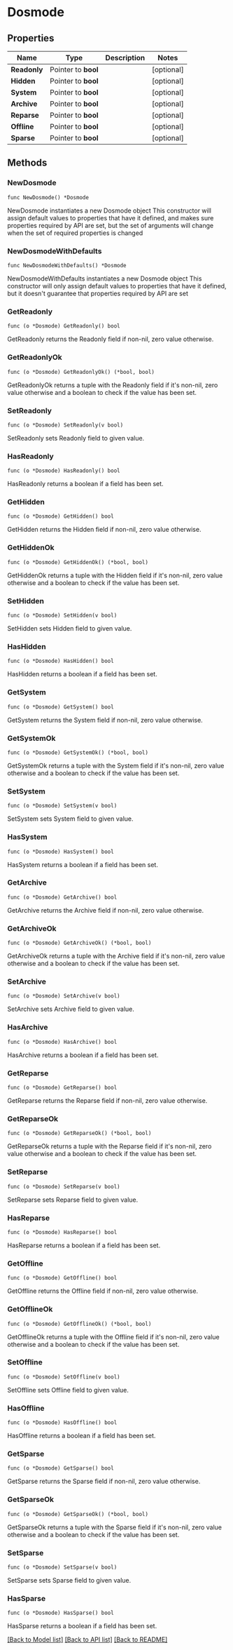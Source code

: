 # Dosmode

## Properties

Name | Type | Description | Notes
------------ | ------------- | ------------- | -------------
**Readonly** | Pointer to **bool** |  | [optional] 
**Hidden** | Pointer to **bool** |  | [optional] 
**System** | Pointer to **bool** |  | [optional] 
**Archive** | Pointer to **bool** |  | [optional] 
**Reparse** | Pointer to **bool** |  | [optional] 
**Offline** | Pointer to **bool** |  | [optional] 
**Sparse** | Pointer to **bool** |  | [optional] 

## Methods

### NewDosmode

`func NewDosmode() *Dosmode`

NewDosmode instantiates a new Dosmode object
This constructor will assign default values to properties that have it defined,
and makes sure properties required by API are set, but the set of arguments
will change when the set of required properties is changed

### NewDosmodeWithDefaults

`func NewDosmodeWithDefaults() *Dosmode`

NewDosmodeWithDefaults instantiates a new Dosmode object
This constructor will only assign default values to properties that have it defined,
but it doesn't guarantee that properties required by API are set

### GetReadonly

`func (o *Dosmode) GetReadonly() bool`

GetReadonly returns the Readonly field if non-nil, zero value otherwise.

### GetReadonlyOk

`func (o *Dosmode) GetReadonlyOk() (*bool, bool)`

GetReadonlyOk returns a tuple with the Readonly field if it's non-nil, zero value otherwise
and a boolean to check if the value has been set.

### SetReadonly

`func (o *Dosmode) SetReadonly(v bool)`

SetReadonly sets Readonly field to given value.

### HasReadonly

`func (o *Dosmode) HasReadonly() bool`

HasReadonly returns a boolean if a field has been set.

### GetHidden

`func (o *Dosmode) GetHidden() bool`

GetHidden returns the Hidden field if non-nil, zero value otherwise.

### GetHiddenOk

`func (o *Dosmode) GetHiddenOk() (*bool, bool)`

GetHiddenOk returns a tuple with the Hidden field if it's non-nil, zero value otherwise
and a boolean to check if the value has been set.

### SetHidden

`func (o *Dosmode) SetHidden(v bool)`

SetHidden sets Hidden field to given value.

### HasHidden

`func (o *Dosmode) HasHidden() bool`

HasHidden returns a boolean if a field has been set.

### GetSystem

`func (o *Dosmode) GetSystem() bool`

GetSystem returns the System field if non-nil, zero value otherwise.

### GetSystemOk

`func (o *Dosmode) GetSystemOk() (*bool, bool)`

GetSystemOk returns a tuple with the System field if it's non-nil, zero value otherwise
and a boolean to check if the value has been set.

### SetSystem

`func (o *Dosmode) SetSystem(v bool)`

SetSystem sets System field to given value.

### HasSystem

`func (o *Dosmode) HasSystem() bool`

HasSystem returns a boolean if a field has been set.

### GetArchive

`func (o *Dosmode) GetArchive() bool`

GetArchive returns the Archive field if non-nil, zero value otherwise.

### GetArchiveOk

`func (o *Dosmode) GetArchiveOk() (*bool, bool)`

GetArchiveOk returns a tuple with the Archive field if it's non-nil, zero value otherwise
and a boolean to check if the value has been set.

### SetArchive

`func (o *Dosmode) SetArchive(v bool)`

SetArchive sets Archive field to given value.

### HasArchive

`func (o *Dosmode) HasArchive() bool`

HasArchive returns a boolean if a field has been set.

### GetReparse

`func (o *Dosmode) GetReparse() bool`

GetReparse returns the Reparse field if non-nil, zero value otherwise.

### GetReparseOk

`func (o *Dosmode) GetReparseOk() (*bool, bool)`

GetReparseOk returns a tuple with the Reparse field if it's non-nil, zero value otherwise
and a boolean to check if the value has been set.

### SetReparse

`func (o *Dosmode) SetReparse(v bool)`

SetReparse sets Reparse field to given value.

### HasReparse

`func (o *Dosmode) HasReparse() bool`

HasReparse returns a boolean if a field has been set.

### GetOffline

`func (o *Dosmode) GetOffline() bool`

GetOffline returns the Offline field if non-nil, zero value otherwise.

### GetOfflineOk

`func (o *Dosmode) GetOfflineOk() (*bool, bool)`

GetOfflineOk returns a tuple with the Offline field if it's non-nil, zero value otherwise
and a boolean to check if the value has been set.

### SetOffline

`func (o *Dosmode) SetOffline(v bool)`

SetOffline sets Offline field to given value.

### HasOffline

`func (o *Dosmode) HasOffline() bool`

HasOffline returns a boolean if a field has been set.

### GetSparse

`func (o *Dosmode) GetSparse() bool`

GetSparse returns the Sparse field if non-nil, zero value otherwise.

### GetSparseOk

`func (o *Dosmode) GetSparseOk() (*bool, bool)`

GetSparseOk returns a tuple with the Sparse field if it's non-nil, zero value otherwise
and a boolean to check if the value has been set.

### SetSparse

`func (o *Dosmode) SetSparse(v bool)`

SetSparse sets Sparse field to given value.

### HasSparse

`func (o *Dosmode) HasSparse() bool`

HasSparse returns a boolean if a field has been set.


[[Back to Model list]](../README.md#documentation-for-models) [[Back to API list]](../README.md#documentation-for-api-endpoints) [[Back to README]](../README.md)


